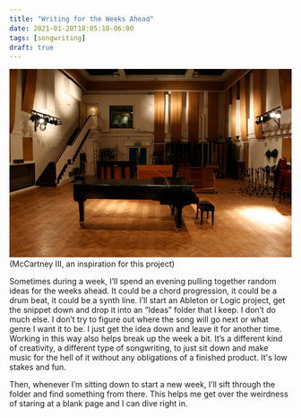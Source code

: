 ```yaml
---
title: "Writing for the Weeks Ahead"
date: 2021-01-20T18:05:10-06:00
tags: [songwriting]
draft: true
---
```

![Red McCartney III record on record player](https://github.com/adriennefranke/writingasongaweek/blob/main/assets/abbeyroadtomswain.jpg?raw=true)
(McCartney III, an inspiration for this project)

Sometimes during a week, I’ll spend an evening pulling together random ideas for the weeks ahead. It could be a chord progression, it could be a drum beat, it could be a synth line. I’ll start an Ableton or Logic project, get the snippet down and drop it into an “Ideas” folder that I keep. I don’t do much else. I don’t try to figure out where the song will go next or what genre I want it to be. I just get the idea down and leave it for another time. Working in this way also helps break up the week a bit. It’s a different kind of creativity, a different type of songwriting, to just sit down and make music for the hell of it without any obligations of a finished product. It's low stakes and fun.

Then, whenever I’m sitting down to start a new week, I’ll sift through the folder and find something from there. This helps me get over the weirdness of staring at a blank page and I can dive right in.

